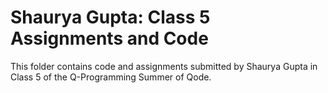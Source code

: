 # Shaurya Gupta: Class 5 Assignments and Code
This folder contains code and assignments submitted by Shaurya Gupta in Class 5 of the Q-Programming Summer of Qode.